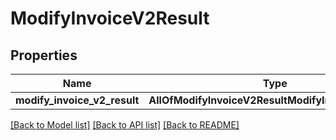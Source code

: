 # ModifyInvoiceV2Result

## Properties
Name | Type | Description | Notes
------------ | ------------- | ------------- | -------------
**modify_invoice_v2_result** | **AllOfModifyInvoiceV2ResultModifyInvoiceV2Result** |  | 

[[Back to Model list]](../README.md#documentation-for-models) [[Back to API list]](../README.md#documentation-for-api-endpoints) [[Back to README]](../README.md)

